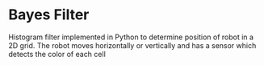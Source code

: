 # Bayes Filter

Histogram filter implemented in Python to determine position of robot in a 2D grid. The robot moves horizontally or vertically and has a sensor which detects the color of each cell
